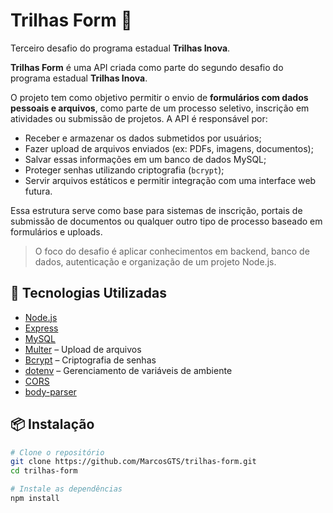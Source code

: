 # Trilhas Form 📝

Terceiro desafio do programa estadual **Trilhas Inova**.

**Trilhas Form** é uma API criada como parte do segundo desafio do programa estadual **Trilhas Inova**.

O projeto tem como objetivo permitir o envio de **formulários com dados pessoais e arquivos**, como parte de um processo seletivo, inscrição em atividades ou submissão de projetos. A API é responsável por:

- Receber e armazenar os dados submetidos por usuários;
- Fazer upload de arquivos enviados (ex: PDFs, imagens, documentos);
- Salvar essas informações em um banco de dados MySQL;
- Proteger senhas utilizando criptografia (`bcrypt`);
- Servir arquivos estáticos e permitir integração com uma interface web futura.

Essa estrutura serve como base para sistemas de inscrição, portais de submissão de documentos ou qualquer outro tipo de processo baseado em formulários e uploads.

> O foco do desafio é aplicar conhecimentos em backend, banco de dados, autenticação e organização de um projeto Node.js.


## 🚀 Tecnologias Utilizadas

- [Node.js](https://nodejs.org/)
- [Express](https://expressjs.com/)
- [MySQL](https://www.mysql.com/)
- [Multer](https://github.com/expressjs/multer) – Upload de arquivos
- [Bcrypt](https://github.com/kelektiv/node.bcrypt.js) – Criptografia de senhas
- [dotenv](https://github.com/motdotla/dotenv) – Gerenciamento de variáveis de ambiente
- [CORS](https://github.com/expressjs/cors)
- [body-parser](https://github.com/expressjs/body-parser)

## 📦 Instalação

```bash
# Clone o repositório
git clone https://github.com/MarcosGTS/trilhas-form.git
cd trilhas-form

# Instale as dependências
npm install
